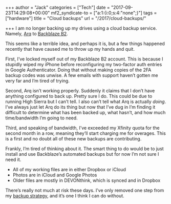 +++
author = "Jack"
categories = ["Tech"]
date = "2017-09-23T14:29:08+00:00"
mf2_syndicate-to = ["a:1:{i:0;s:4:\"none\";}"]
tags = ["hardware"]
title = "Cloud backups"
url = "/2017/cloud-backups/"

+++
I am no longer backing up my drives using a cloud backup service. Namely, [Arq][1] to [Backblaze B2][2].

This seems like a terrible idea, and perhaps it is, but a few things happened recently that have caused me to throw up my hands and quit.

First, I&#8217;ve locked myself out of my Backblaze B2 account. This is because I stupidly wiped my iPhone before reconfiguring my two-factor auth entries in Google Authenticator. Doing that without making copies of the 2FA backup codes was unwise. A few emails with support haven&#8217;t gotten me very far and I&#8217;m tired of trying.

Second, Arq isn&#8217;t working properly. Suddenly it claims that I don&#8217;t have anything configured to back up. Pretty sure I do. This could be due to running High Sierra but I can&#8217;t tell. I also can&#8217;t tell what Arq is actually _doing_. I&#8217;ve always just let Arq do its thing but now that I&#8217;ve dug in I&#8217;m finding it difficult to determine what has been backed up, what hasn&#8217;t, and how much time/bandwidth I&#8217;m going to need.

Third, and speaking of bandwidth, I&#8217;ve exceeded my Xfinity quota for the second month in a row, meaning they&#8217;ll start charging me for overages. This is a first and no doubt all of these new backups are contributing.

Frankly, I&#8217;m tired of thinking about it. The smart thing to do would be to just install and use Backblaze&#8217;s automated backups but for now I&#8217;m not sure I need it.

  * All of my working files are in either Dropbox or iCloud
  * Photos are in iCloud and Google Photos
  * Older files are mostly in DEVONthink, which is synced and in Dropbox

There&#8217;s really not much at risk these days. I&#8217;ve only removed one step from my [backup strategy][3], and it&#8217;s one I think I can do without.

 [1]: https://www.arqbackup.com
 [2]: https://www.backblaze.com/b2/cloud-storage.html
 [3]: https://baty.net/2017/revised-mac-backup-strategy/